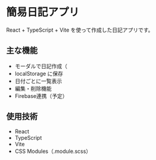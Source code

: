 # 簡易日記アプリ

React + TypeScript + Vite を使って作成した日記アプリです。

## 主な機能

- モーダルで日記作成（<dialog> 要素）
- localStorage に保存
- 日付ごとに一覧表示
- 編集・削除機能
- Firebase連携（予定）

## 使用技術

- React
- TypeScript
- Vite
- CSS Modules（.module.scss）
